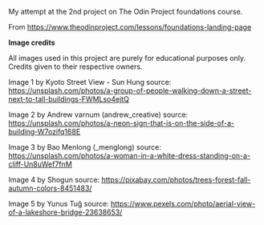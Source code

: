 My attempt at the 2nd project on The Odin Project foundations course.

From https://www.theodinproject.com/lessons/foundations-landing-page

<strong>Image credits</strong>

All images used in this project are purely for educational purposes only. Credits given to their respective owners.

Image 1 by Kyoto Street View - Sun Hung source: https://unsplash.com/photos/a-group-of-people-walking-down-a-street-next-to-tall-buildings-FWMLso4ejtQ

Image 2 by Andrew varnum (andrew_creative) source: https://unsplash.com/photos/a-neon-sign-that-is-on-the-side-of-a-building-W7ozifq168E

Image 3 by Bao Menlong (_menglong) source: https://unsplash.com/photos/a-woman-in-a-white-dress-standing-on-a-cliff-Un8uWef7fnM

Image 4 by Shogun source: https://pixabay.com/photos/trees-forest-fall-autumn-colors-8451483/

Image 5 by Yunus Tuğ source: https://www.pexels.com/photo/aerial-view-of-a-lakeshore-bridge-23638653/
